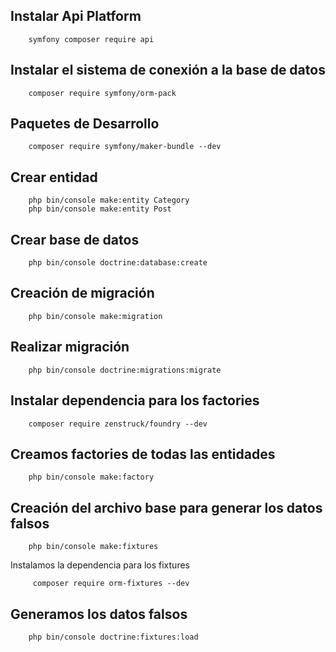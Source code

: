 ## Instalar Api Platform
```
    symfony composer require api
```

## Instalar el sistema de conexión a la base de datos
```
    composer require symfony/orm-pack
```

## Paquetes de Desarrollo
```
    composer require symfony/maker-bundle --dev
```

## Crear entidad
```
    php bin/console make:entity Category
    php bin/console make:entity Post
```

## Crear base de datos
```
    php bin/console doctrine:database:create
```

## Creación de migración
```
    php bin/console make:migration
```

## Realizar migración
```
    php bin/console doctrine:migrations:migrate
```

## Instalar dependencia para los factories
```
    composer require zenstruck/foundry --dev
```

## Creamos factories de todas las entidades
```
    php bin/console make:factory
```

## Creación del archivo base para generar los datos falsos
```
    php bin/console make:fixtures
```
Instalamos la dependencia para los fixtures
```
     composer require orm-fixtures --dev
```

## Generamos los datos falsos
```
    php bin/console doctrine:fixtures:load
```

## 
```
```